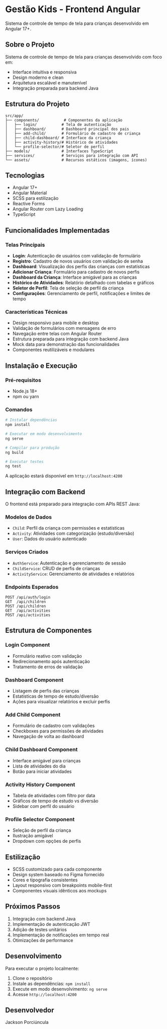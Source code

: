 # Gestão Kids - Frontend Angular

Sistema de controle de tempo de tela para crianças desenvolvido em Angular 17+.

## Sobre o Projeto

Sistema de controle de tempo de tela para crianças desenvolvido com foco em:
- Interface intuitiva e responsiva
- Design moderno e clean
- Arquitetura escalável e manutenível
- Integração preparada para backend Java

## Estrutura do Projeto

```
src/app/
├── components/           # Componentes da aplicação
│   ├── login/           # Tela de autenticação
│   ├── dashboard/       # Dashboard principal dos pais
│   ├── add-child/       # Formulário de cadastro de criança
│   ├── child-dashboard/ # Interface da criança
│   ├── activity-history/# Histórico de atividades
│   └── profile-selector/# Seletor de perfil
├── models/              # Interfaces TypeScript
├── services/            # Serviços para integração com API
└── assets/              # Recursos estáticos (imagens, ícones)
```

## Tecnologias

- Angular 17+
- Angular Material
- SCSS para estilização
- Reactive Forms
- Angular Router com Lazy Loading
- TypeScript

## Funcionalidades Implementadas

### Telas Principais
- **Login**: Autenticação de usuários com validação de formulário
- **Registro**: Cadastro de novos usuários com validação de senha
- **Dashboard**: Visualização dos perfis das crianças com estatísticas
- **Adicionar Criança**: Formulário para cadastro de novos perfis
- **Dashboard da Criança**: Interface amigável para as crianças
- **Histórico de Atividades**: Relatório detalhado com tabelas e gráficos
- **Seletor de Perfil**: Tela de seleção de perfil da criança
- **Configurações**: Gerenciamento de perfil, notificações e limites de tempo

### Características Técnicas
- Design responsivo para mobile e desktop
- Validação de formulários com mensagens de erro
- Navegação entre telas com Angular Router
- Estrutura preparada para integração com backend Java
- Mock data para demonstração das funcionalidades
- Componentes reutilizáveis e modulares

## Instalação e Execução

### Pré-requisitos
- Node.js 18+
- npm ou yarn

### Comandos
```bash
# Instalar dependências
npm install

# Executar em modo desenvolvimento
ng serve

# Compilar para produção
ng build

# Executar testes
ng test
```

A aplicação estará disponível em `http://localhost:4200`

## Integração com Backend

O frontend está preparado para integração com APIs REST Java:

### Modelos de Dados
- `Child`: Perfil da criança com permissões e estatísticas
- `Activity`: Atividades com categorização (estudo/diversão)
- `User`: Dados do usuário autenticado

### Serviços Criados
- `AuthService`: Autenticação e gerenciamento de sessão
- `ChildService`: CRUD de perfis de crianças
- `ActivityService`: Gerenciamento de atividades e relatórios

### Endpoints Esperados
```
POST /api/auth/login
GET  /api/children
POST /api/children
GET  /api/activities
POST /api/activities
```

## Estrutura de Componentes

### Login Component
- Formulário reativo com validação
- Redirecionamento após autenticação
- Tratamento de erros de validação

### Dashboard Component
- Listagem de perfis das crianças
- Estatísticas de tempo de estudo/diversão
- Ações para visualizar relatórios e excluir perfis

### Add Child Component
- Formulário de cadastro com validações
- Checkboxes para permissões de atividades
- Navegação de volta ao dashboard

### Child Dashboard Component
- Interface amigável para crianças
- Lista de atividades do dia
- Botão para iniciar atividades

### Activity History Component
- Tabela de atividades com filtro por data
- Gráficos de tempo de estudo vs diversão
- Sidebar com perfil do usuário

### Profile Selector Component
- Seleção de perfil da criança
- Ilustração amigável
- Dropdown com opções de perfis

## Estilização

- SCSS customizado para cada componente
- Design system baseado no Figma fornecido
- Cores e tipografia consistentes
- Layout responsivo com breakpoints mobile-first
- Componentes visuais idênticos aos mockups

## Próximos Passos

1. Integração com backend Java
2. Implementação de autenticação JWT
3. Adição de testes unitários
4. Implementação de notificações em tempo real
5. Otimizações de performance

## Desenvolvimento

Para executar o projeto localmente:

1. Clone o repositório
2. Instale as dependências: `npm install`
3. Execute em modo desenvolvimento: `ng serve`
4. Acesse `http://localhost:4200`

## Desenvolvedor

Jackson Porciúncula